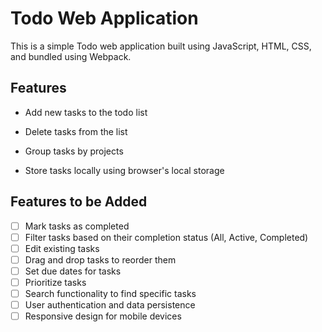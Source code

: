 # Todo Web Application

This is a simple Todo web application built using JavaScript, HTML, CSS, and bundled using Webpack.

## Features

- Add new tasks to the todo list

- Delete tasks from the list
- Group tasks by projects
- Store tasks locally using browser's local storage

## Features to be Added

- [ ] Mark tasks as completed
- [ ] Filter tasks based on their completion status (All, Active, Completed)
- [ ] Edit existing tasks
- [ ] Drag and drop tasks to reorder them
- [ ] Set due dates for tasks
- [ ] Prioritize tasks
- [ ] Search functionality to find specific tasks
- [ ] User authentication and data persistence
- [ ] Responsive design for mobile devices

